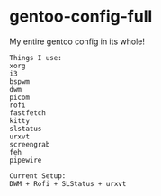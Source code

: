 # gentoo-config-full
My entire gentoo config in its whole!
```
Things I use:
xorg
i3
bspwm
dwm
picom
rofi
fastfetch
kitty
slstatus
urxvt
screengrab
feh
pipewire

Current Setup:
DWM + Rofi + SLStatus + urxvt
```
